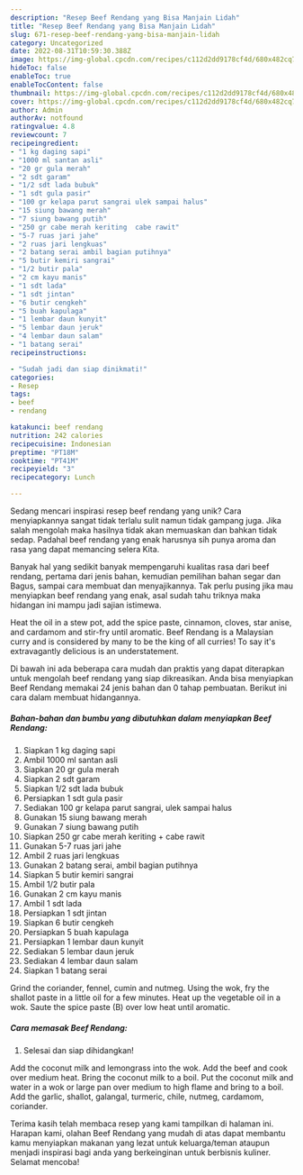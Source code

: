 ```yaml
---
description: "Resep Beef Rendang yang Bisa Manjain Lidah"
title: "Resep Beef Rendang yang Bisa Manjain Lidah"
slug: 671-resep-beef-rendang-yang-bisa-manjain-lidah
category: Uncategorized
date: 2022-08-31T10:59:30.388Z
image: https://img-global.cpcdn.com/recipes/c112d2dd9178cf4d/680x482cq70/beef-rendang-foto-resep-utama.jpg
hideToc: false
enableToc: true
enableTocContent: false
thumbnail: https://img-global.cpcdn.com/recipes/c112d2dd9178cf4d/680x482cq70/beef-rendang-foto-resep-utama.jpg
cover: https://img-global.cpcdn.com/recipes/c112d2dd9178cf4d/680x482cq70/beef-rendang-foto-resep-utama.jpg
author: Admin
authorAv: notfound
ratingvalue: 4.8
reviewcount: 7
recipeingredient:
- "1 kg daging sapi"
- "1000 ml santan asli"
- "20 gr gula merah"
- "2 sdt garam"
- "1/2 sdt lada bubuk"
- "1 sdt gula pasir"
- "100 gr kelapa parut sangrai ulek sampai halus"
- "15 siung bawang merah"
- "7 siung bawang putih"
- "250 gr cabe merah keriting  cabe rawit"
- "5-7 ruas jari jahe"
- "2 ruas jari lengkuas"
- "2 batang serai ambil bagian putihnya"
- "5 butir kemiri sangrai"
- "1/2 butir pala"
- "2 cm kayu manis"
- "1 sdt lada"
- "1 sdt jintan"
- "6 butir cengkeh"
- "5 buah kapulaga"
- "1 lembar daun kunyit"
- "5 lembar daun jeruk"
- "4 lembar daun salam"
- "1 batang serai"
recipeinstructions:

- "Sudah jadi dan siap dinikmati!"
categories:
- Resep
tags:
- beef
- rendang

katakunci: beef rendang 
nutrition: 242 calories
recipecuisine: Indonesian
preptime: "PT18M"
cooktime: "PT41M"
recipeyield: "3"
recipecategory: Lunch

---
```





Sedang mencari inspirasi resep beef rendang yang unik? Cara menyiapkannya sangat tidak terlalu sulit namun tidak gampang juga. Jika salah mengolah maka hasilnya tidak akan memuaskan dan bahkan tidak sedap. Padahal beef rendang yang enak harusnya sih punya aroma dan rasa yang dapat memancing selera Kita.





Banyak hal yang sedikit banyak mempengaruhi kualitas rasa dari beef rendang, pertama dari jenis bahan, kemudian pemilihan bahan segar dan Bagus, sampai cara membuat dan menyajikannya. Tak perlu pusing jika mau menyiapkan beef rendang yang enak,      asal sudah tahu triknya maka hidangan ini mampu jadi sajian istimewa.














Heat the oil in a stew pot, add the spice paste, cinnamon, cloves, star anise, and cardamom and stir-fry until aromatic. Beef Rendang is a Malaysian curry and is considered by many to be the king of all curries! To say it&#39;s extravagantly delicious is an understatement.






Di bawah ini ada beberapa cara mudah dan praktis yang dapat diterapkan untuk mengolah beef rendang yang siap dikreasikan. Anda bisa menyiapkan Beef Rendang memakai 24 jenis bahan dan 0 tahap pembuatan. Berikut ini cara dalam membuat hidangannya.

<!--inarticleads1-->

##### Bahan-bahan dan bumbu yang dibutuhkan dalam menyiapkan Beef Rendang:

1. Siapkan 1 kg daging sapi
1. Ambil 1000 ml santan asli
1. Siapkan 20 gr gula merah
1. Siapkan 2 sdt garam
1. Siapkan 1/2 sdt lada bubuk
1. Persiapkan 1 sdt gula pasir
1. Sediakan 100 gr kelapa parut sangrai, ulek sampai halus
1. Gunakan 15 siung bawang merah
1. Gunakan 7 siung bawang putih
1. Siapkan 250 gr cabe merah keriting + cabe rawit
1. Gunakan 5-7 ruas jari jahe
1. Ambil 2 ruas jari lengkuas
1. Gunakan 2 batang serai, ambil bagian putihnya
1. Siapkan 5 butir kemiri sangrai
1. Ambil 1/2 butir pala
1. Gunakan 2 cm kayu manis
1. Ambil 1 sdt lada
1. Persiapkan 1 sdt jintan
1. Siapkan 6 butir cengkeh
1. Persiapkan 5 buah kapulaga
1. Persiapkan 1 lembar daun kunyit
1. Sediakan 5 lembar daun jeruk
1. Sediakan 4 lembar daun salam
1. Siapkan 1 batang serai


Grind the coriander, fennel, cumin and nutmeg. Using the wok, fry the shallot paste in a little oil for a few minutes. Heat up the vegetable oil in a wok. Saute the spice paste (B) over low heat until aromatic. 

<!--inarticleads2-->

##### Cara memasak Beef Rendang:


1. Selesai dan siap dihidangkan!

Add the coconut milk and lemongrass into the wok. Add the beef and cook over medium heat. Bring the coconut milk to a boil. Put the coconut milk and water in a wok or large pan over medium to high flame and bring to a boil. Add the garlic, shallot, galangal, turmeric, chile, nutmeg, cardamom, coriander. 

Terima kasih telah membaca resep yang kami tampilkan di halaman ini. Harapan kami, olahan Beef Rendang yang mudah di atas dapat membantu kamu menyiapkan makanan yang lezat untuk keluarga/teman ataupun menjadi inspirasi bagi anda yang berkeinginan untuk berbisnis kuliner. Selamat mencoba!
